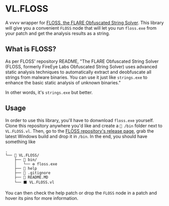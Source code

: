 # VL.FLOSS

A vvvv wrapper for [FLOSS, the FLARE Obfuscated String Solver](https://github.com/mandiant/flare-floss). 
This library will give you a convenient `FLOSS` node that will let you run `floss.exe` from your patch and get the analysis results as a string.

## What is FLOSS?

As per FLOSS' repository README, "The FLARE Obfuscated String Solver (FLOSS, formerly FireEye Labs Obfuscated String Solver) uses advanced static analysis techniques to automatically extract and deobfuscate all strings from malware binaries. You can use it just like `strings.exe` to enhance the basic static analysis of unknown binaries."

In other words, it's `strings.exe` but better.

## Usage

In order to use this library, you'll have to donwnload `floss.exe` yourself. Clone this repository anywhere you'd like and create a `📂 /bin` folder next to `VL.FLOSS.vl`. Then, go to the [FLOSS repository's release page](https://github.com/mandiant/flare-floss/releases/latest), grab the latest Windows build and drop it in `/bin`. In the end, you should have something like

```
.
└── 📂 VL.FLOSS/
    ├── 📂 bin/
    │   └── ⚙️ floss.exe
    ├── 📂 help
    ├── 📄 .gitignore
    ├── 📄 README.MD
    └── ⬛ VL.FLOSS.vl
```

You can then check the help patch or drop the `FLOSS` node in a patch and hover its pins for more information.